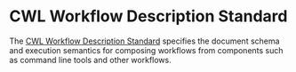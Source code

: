 # CWL Workflow Description Standard 

The [CWL Workflow Description Standard](https://www.commonwl.org/v1.2/Workflow.html) specifies the document schema and execution semantics for composing workflows from components such as command line tools and other workflows.